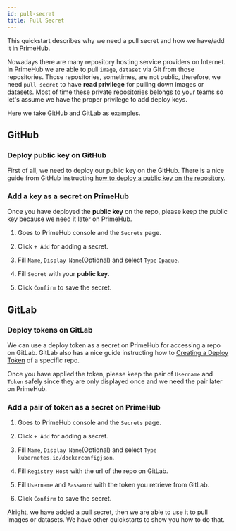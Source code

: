 ```yaml
---
id: pull-secret
title: Pull Secret
---
```


This quickstart describes why we need a pull secret and how we have/add it in PrimeHub.

Nowadays there are many repository hosting service providers on Internet. In PrimeHub we are able to pull `image`, `dataset` via Git from those repositories. Those repositories, sometimes, are not public, therefore, we need `pull secret` to have **read privilege** for pulling down images or datasets. Most of time these private repositories belongs to your teams so let's assume we have the proper privilege to add deploy keys.

Here we take GitHub and GitLab as examples.

## GitHub

### Deploy public key on GitHub

First of all, we need to deploy our public key on the GitHub. There is a nice guide from GitHub instructing [how to deploy a public key on the repository](https://developer.github.com/v3/guides/managing-deploy-keys/#setup-2).

### Add a key as a secret on PrimeHub

Once you have deployed the **public key** on the repo, please keep the public key because we need it later on PrimeHub.

1. Goes to PrimeHub console and the `Secrets` page.

2. Click `+ Add` for adding a secret.

3. Fill `Name`, `Display Name`(Optional) and select `Type` `Opaque`.

4. Fill `Secret` with your **public key**.

5. Click `Confirm` to save the secret.

## GitLab

### Deploy tokens on GitLab

We can use a deploy token as a secret on PrimeHub for accessing a repo on GitLab.
GitLab also has a nice guide instructing how to [Creating a Deploy Token](https://docs.gitlab.com/ee/user/project/deploy_tokens/#creating-a-deploy-token) of a specific repo. 

Once you have applied the token, please keep the pair of `Username` and `Token` safely since they are only displayed once and we need the pair later on PrimeHub.

### Add a pair of token as a secret on PrimeHub

1. Goes to PrimeHub console and the `Secrets` page.

2. Click `+ Add` for adding a secret.

3. Fill `Name`, `Display Name`(Optional) and select `Type` `kubernetes.io/dockerconfigjson`.

4. Fill `Registry Host` with the url of the repo on GitLab.

5. Fill `Username` and `Password` with the token you retrieve from GitLab.

6. Click `Confirm` to save the secret.

Alright, we have added a pull secret, then we are able to use it to pull images or datasets. We have other quickstarts to show you how to do that.
